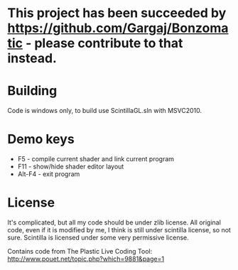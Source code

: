 This project has been succeeded by https://github.com/Gargaj/Bonzomatic - please contribute to that instead.
=== 

Building
===================================

Code is windows only, to build use ScintillaGL.sln with MSVC2010.



Demo keys
===================================

* F5 - compile current shader and link current program
* F11 - show/hide shader editor layout
* Alt-F4 - exit program

License
===================================

It's complicated, but all my code should be under zlib license. All original code, even if it is modified by me, I think is still under scintilla license, so not sure.
Scintilla is licensed under some very permissive license.

Contains code from The Plastic Live Coding Tool: http://www.pouet.net/topic.php?which=9881&page=1
